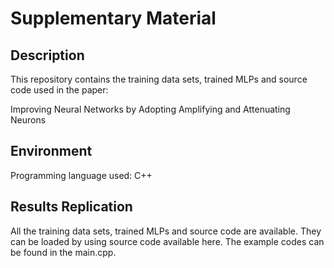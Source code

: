 # Supplementary Material

## Description

This repository contains the training data sets, trained MLPs and source code used in the paper:

Improving Neural Networks by Adopting Amplifying and Attenuating Neurons

## Environment

Programming language used: C++

## Results Replication

All the training data sets, trained MLPs and source code are available.
They can be loaded by using source code available here.
The example codes can be found in the main.cpp.